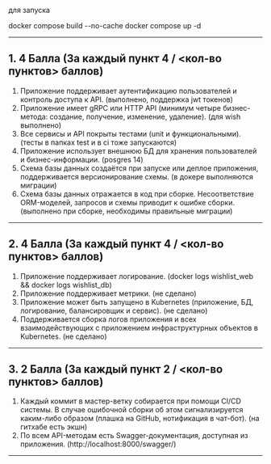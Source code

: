 

для запуска 

docker compose build --no-cache
docker compose up -d


---

## 1. 4 Балла (За каждый пункт 4 / <кол-во пунктов> баллов)

1. Приложение поддерживает аутентификацию пользователей и контроль доступа к API. 
(выполнено, поддержка jwt токенов)
2. Приложение имеет gRPC или HTTP API 
(минимум четыре бизнес-метода: создание, получение, изменение, удаление). (для wish выполнено)  
3. Все сервисы и API покрыты тестами (unit и функциональными).  (тесты в папках test и в ci тоже запускаются)
4. Приложение использует внешнюю БД для хранения пользователей и бизнес-информации.  (posgres 14)
5. Схема базы данных создаётся при запуске или деплое приложения, поддерживается версионирование схемы. (в докере выполняются миграции) 
6. Схема базы данных отражается в код при сборке. Несоответствие ORM-моделей, запросов и схемы приводит к ошибке сборки. (выполнено при сборке, необходимы правильные миграции)

---

## 2. 4 Балла (За каждый пункт 4 / <кол-во пунктов> баллов)

1. Приложение поддерживает логирование. (docker logs wishlist_web &&
docker logs wishlist_db) 
2. Приложение поддерживает метрики.  (не сделано)
3. Приложение может быть запущено в Kubernetes (приложение, БД, логирование, балансировщик и сервис).  (не сделано)
4. Поддерживается сборка логов приложения и всех взаимодействующих с приложением инфраструктурных объектов в Kubernetes.  (не сделано)

---

## 3. 2 Балла (За каждый пункт 2 / <кол-во пунктов> баллов)

1. Каждый коммит в мастер-ветку собирается при помощи CI/CD системы. В случае ошибочной сборки об этом сигнализируется каким-либо образом (плашка на GitHub, нотификация в чат-бот). (на гитхабе есть экшн) 
2. По всем API-методам есть Swagger-документация, доступная из приложения.  (http://localhost:8000/swagger/)

---